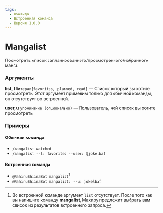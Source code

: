```yaml
---
tags:
  - Команда
  - Встроенная команда
  - Версия 1.0.0
---
```


# Mangalist

Посмотреть список запланированного/просмотренного/избранного манга.

### Аргументы

**list, l**  `Литерал[favorites, planned, read]` — Список который вы хотите просмотреть. Этот аргумент применим только для обычной команды, он отсутствует во встроенной.

**user, u** `упоминание (опционально)` — Пользователь, чей список вы хотите просмотреть.

### Примеры

#### Обычная команда
+ `/mangalist watched`
+ `/mangalist --l: favorites --user: @jokelbaf`

#### Встроенная команда
+ `@MahiruShiinaBot mangalist`[^1]
+ `@MahiruShiinaBot mangalist: --u: jokelbaf`

[^1]: Во встроенной команде аргумент `list` отсутствует. После того как вы напишите команду **mangalist**, Махиру предложит выбрать вам список из результатов встроенного запроса.